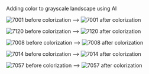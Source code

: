 Adding color to grayscale landscape using AI

![7001 before colorization](https://i.imgur.com/964fRuk.jpeg) --> ![7001 after colorization](https://i.imgur.com/w1NSy6z.jpeg)

![7120 before colorization](https://i.imgur.com/zYJih6Q.jpeg) --> ![7120 after colorization](https://i.imgur.com/SIclqws.jpeg)

![7008 before colorization](https://i.imgur.com/rjUf5UH.jpeg) --> ![7008 after colorization](https://i.imgur.com/k3pFKjg.jpeg)

![7014 before colorization](https://i.imgur.com/Z1ZRIeu.jpeg) --> ![7014 after colorization](https://i.imgur.com/9QNofXO.jpeg)

![7057 before colorization](https://i.imgur.com/7kgPXjV.jpeg) --> ![7057 after colorization](https://i.imgur.com/9oSeXMA.jpeg)